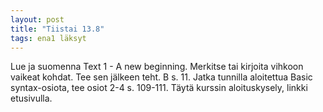 ```yaml
---
layout: post
title: "Tiistai 13.8"
tags: ena1 läksyt
---
```

Lue ja suomenna Text 1 - A new beginning. Merkitse tai kirjoita vihkoon vaikeat kohdat. Tee sen jälkeen teht. B s. 11. Jatka tunnilla aloitettua Basic syntax-osiota, tee osiot 2-4 s. 109-111. Täytä kurssin aloituskysely, linkki etusivulla.
